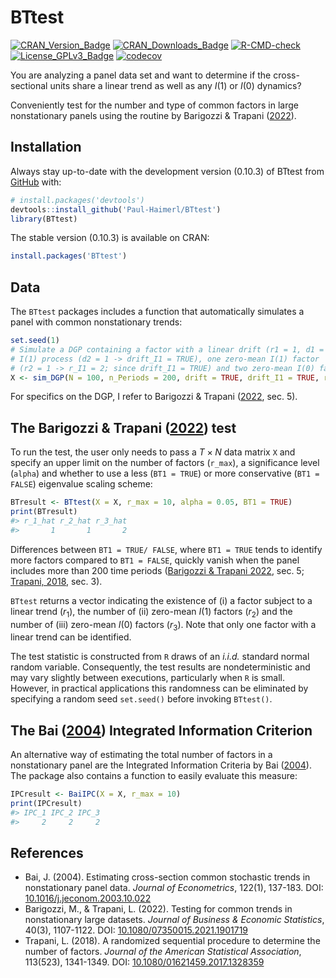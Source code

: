 
<!-- README.md is generated from README.Rmd. Please edit that file -->

# BTtest

<!-- badges: start -->

[![CRAN_Version_Badge](http://www.r-pkg.org/badges/version/BTtest)](https://cran.r-project.org/package=BTtest)
[![CRAN_Downloads_Badge](https://cranlogs.r-pkg.org/badges/grand-total/BTtest)](https://cran.r-project.org/package=BTtest)
[![R-CMD-check](https://github.com/Paul-Haimerl/BTtest/actions/workflows/R-CMD-check.yaml/badge.svg)](https://github.com/Paul-Haimerl/BTtest/actions/workflows/R-CMD-check.yaml)
[![License_GPLv3_Badge](https://img.shields.io/badge/License-GPLv3-yellow.svg)](https://www.gnu.org/licenses/gpl-3.0.html)
[![codecov](https://codecov.io/gh/Paul-Haimerl/BTtest/graph/badge.svg?token=LY14MGFFO8)](https://app.codecov.io/gh/Paul-Haimerl/BTtest)
<!-- badges: end -->

You are analyzing a panel data set and want to determine if the
cross-sectional units share a linear trend as well as any $I(1)$ or
$I(0)$ dynamics?

Conveniently test for the number and type of common factors in large
nonstationary panels using the routine by Barigozzi & Trapani
([2022](https://doi.org/10.1080/07350015.2021.1901719)).

## Installation

Always stay up-to-date with the development version (0.10.3) of BTtest
from [GitHub](https://github.com/) with:

``` r
# install.packages('devtools')
devtools::install_github('Paul-Haimerl/BTtest')
library(BTtest)
```

The stable version (0.10.3) is available on CRAN:

``` r
install.packages('BTtest')
```

## Data

The `BTtest` packages includes a function that automatically simulates a
panel with common nonstationary trends:

``` r
set.seed(1)
# Simulate a DGP containing a factor with a linear drift (r1 = 1, d1 = 1 -> drift = TRUE) and 
# I(1) process (d2 = 1 -> drift_I1 = TRUE), one zero-mean I(1) factor 
# (r2 = 1 -> r_I1 = 2; since drift_I1 = TRUE) and two zero-mean I(0) factors (r3 = 2 -> r_I0 = 2)
X <- sim_DGP(N = 100, n_Periods = 200, drift = TRUE, drift_I1 = TRUE, r_I1 = 2, r_I0 = 2)
```

For specifics on the DGP, I refer to Barigozzi & Trapani
([2022](https://doi.org/10.1080/07350015.2021.1901719), sec. 5).

## The Barigozzi & Trapani ([2022](https://doi.org/10.1080/07350015.2021.1901719)) test

To run the test, the user only needs to pass a $T \times N$ data matrix
`X` and specify an upper limit on the number of factors (`r_max`), a
significance level (`alpha`) and whether to use a less (`BT1 = TRUE`) or
more conservative (`BT1 = FALSE`) eigenvalue scaling scheme:

``` r
BTresult <- BTtest(X = X, r_max = 10, alpha = 0.05, BT1 = TRUE)
print(BTresult)
#> r_1_hat r_2_hat r_3_hat 
#>       1       1       2
```

Differences between `BT1 = TRUE/ FALSE`, where `BT1 = TRUE` tends to
identify more factors compared to `BT1 = FALSE`, quickly vanish when the
panel includes more than 200 time periods ([Barigozzi & Trapani
2022](https://doi.org/10.1080/07350015.2021.1901719), sec. 5; [Trapani,
2018](https://doi.org/10.1080/01621459.2017.1328359), sec. 3).

`BTtest` returns a vector indicating the existence of (i) a factor
subject to a linear trend ($r_1$), the number of (ii) zero-mean $I(1)$
factors ($r_2$) and the number of (iii) zero-mean $I(0)$ factors
($r_3$). Note that only one factor with a linear trend can be
identified.

The test statistic is constructed from `R` draws of an *i.i.d.* standard
normal random variable. Consequently, the test results are
nondeterministic and may vary slightly between executions, particularly
when `R` is small. However, in practical applications this randomness
can be eliminated by specifying a random seed `set.seed()` before
invoking `BTtest()`.

## The Bai ([2004](https://doi.org/10.1016/j.jeconom.2003.10.022)) Integrated Information Criterion

An alternative way of estimating the total number of factors in a
nonstationary panel are the Integrated Information Criteria by Bai
([2004](https://doi.org/10.1016/j.jeconom.2003.10.022)). The package
also contains a function to easily evaluate this measure:

``` r
IPCresult <- BaiIPC(X = X, r_max = 10)
print(IPCresult)
#> IPC_1 IPC_2 IPC_3 
#>     2     2     2
```

## References

- Bai, J. (2004). Estimating cross-section common stochastic trends in
  nonstationary panel data. *Journal of Econometrics*, 122(1), 137-183.
  DOI:
  [10.1016/j.jeconom.2003.10.022](https://doi.org/10.1016/j.jeconom.2003.10.022)
- Barigozzi, M., & Trapani, L. (2022). Testing for common trends in
  nonstationary large datasets. *Journal of Business & Economic
  Statistics*, 40(3), 1107-1122. DOI:
  [10.1080/07350015.2021.1901719](https://doi.org/10.1080/07350015.2021.1901719)
- Trapani, L. (2018). A randomized sequential procedure to determine the
  number of factors. *Journal of the American Statistical Association*,
  113(523), 1341-1349. DOI:
  [10.1080/01621459.2017.1328359](https://doi.org/10.1080/01621459.2017.1328359)
